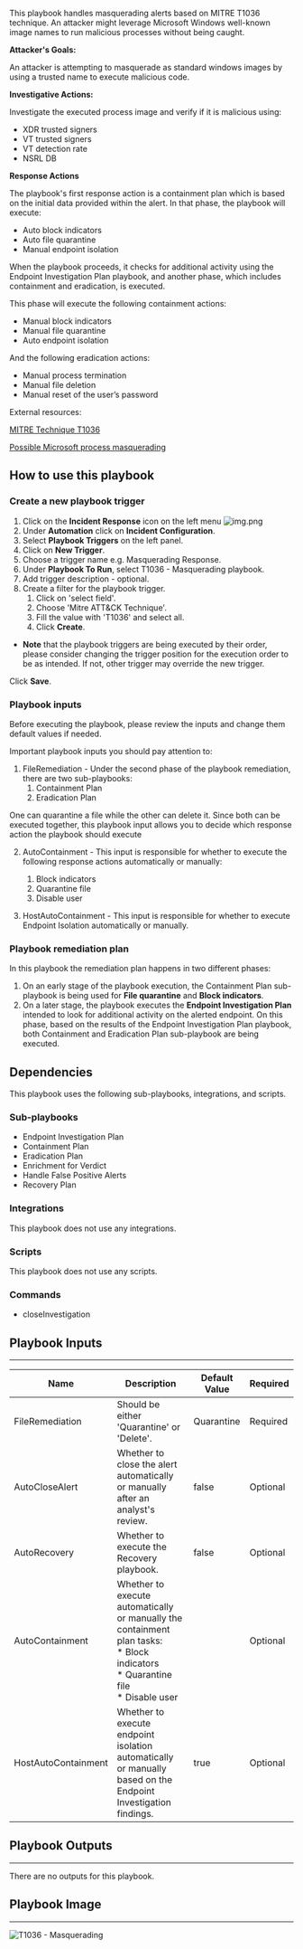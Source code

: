 This playbook handles masquerading alerts based on MITRE T1036 technique.
An attacker might leverage Microsoft Windows well-known image names to run malicious processes without being caught.

**Attacker's Goals:**

An attacker is attempting to masquerade as standard windows images by using a trusted name to execute malicious code.

**Investigative Actions:**

Investigate the executed process image and verify if it is malicious using:

* XDR trusted signers
* VT trusted signers
* VT detection rate
* NSRL DB

**Response Actions**

The playbook's first response action is a containment plan which is based on the initial data provided within the alert. In that phase, the playbook will execute:

* Auto block indicators
* Auto file quarantine
* Manual endpoint isolation

When the playbook proceeds, it checks for additional activity using the Endpoint Investigation Plan playbook, and another phase, which includes containment and eradication, is executed.

This phase will execute the following containment actions:

* Manual block indicators
* Manual file quarantine
* Auto endpoint isolation

And the following eradication actions:

* Manual process termination
* Manual file deletion
* Manual reset of the user’s password

External resources:

[MITRE Technique T1036](https://attack.mitre.org/techniques/T1036/)

[Possible Microsoft process masquerading](https://docs.paloaltonetworks.com/cortex/cortex-xdr/cortex-xdr-analytics-alert-reference/cortex-xdr-analytics-alert-reference/possible-microsoft-process-masquerading.html)

## How to use this playbook

### Create a new playbook trigger

1. Click on the **Incident Response** icon on the left menu ![img.png](img.png)
2. Under **Automation** click on **Incident Configuration**.
3. Select **Playbook Triggers** on the left panel.
4. Click on **New Trigger**.
5. Choose a trigger name e.g. Masquerading Response.
6. Under **Playbook To Run**, select T1036 - Masquerading playbook.
7. Add trigger description - optional.
8. Create a filter for the playbook trigger.
    1. Click on 'select field'.
    2. Choose 'Mitre ATT&CK Technique'.
    3. Fill the value with 'T1036' and select all.
    4. Click **Create**.
    
* **Note** that the playbook triggers are being executed by their order, please consider changing the trigger position for the execution order to be as intended. If not, other trigger may override the new trigger.

Click **Save**.

### Playbook inputs

Before executing the playbook, please review the inputs and change them default values if needed.

Important playbook inputs you should pay attention to:

1. FileRemediation - Under the second phase of the playbook remediation, there are two sub-playbooks:
    1. Containment Plan
    2. Eradication Plan

One can quarantine a file while the other can delete it. Since both can be executed together, this playbook input allows you to decide which response action the playbook should execute

2. AutoContainment - This input is responsible for whether to execute the following response actions automatically or manually:
    1. Block indicators
    2. Quarantine file
    3. Disable user
    
3. HostAutoContainment - This input is responsible for whether to execute Endpoint Isolation automatically or manually.


### Playbook remediation plan

In this playbook the remediation plan happens in two different phases:

1. On an early stage of the playbook execution, the Containment Plan sub-playbook is being used for **File quarantine** and **Block indicators**.
2. On a later stage, the playbook executes the **Endpoint Investigation Plan** intended to look for additional activity on the alerted endpoint. On this phase, based on the results of the Endpoint Investigation Plan playbook, both Containment and Eradication Plan sub-playbook are being executed.

## Dependencies
This playbook uses the following sub-playbooks, integrations, and scripts.

### Sub-playbooks
* Endpoint Investigation Plan
* Containment Plan
* Eradication Plan
* Enrichment for Verdict
* Handle False Positive Alerts
* Recovery Plan

### Integrations
This playbook does not use any integrations.

### Scripts
This playbook does not use any scripts.

### Commands
* closeInvestigation

## Playbook Inputs
---

| **Name** | **Description** | **Default Value** | **Required** |
| --- | --- | --- | --- |
| FileRemediation | Should be either 'Quarantine' or 'Delete'. | Quarantine | Required |
| AutoCloseAlert | Whether to close the alert automatically or manually after an analyst's review. | false | Optional |
| AutoRecovery | Whether to execute the Recovery playbook. | false | Optional |
| AutoContainment | Whether to execute automatically or manually the containment plan tasks:<br/>\* Block indicators<br/>\* Quarantine file<br/>\* Disable user |  | Optional |
| HostAutoContainment | Whether to execute endpoint isolation automatically or manually based on the Endpoint Investigation findings. | true | Optional |

## Playbook Outputs
---
There are no outputs for this playbook.

## Playbook Image
---
![T1036 - Masquerading](https://raw.githubusercontent.com/demisto/content/b9b3e36e6893e95be5de09876efce94acec09da8/Packs/Core/doc_files/T1036_-_Masquerading.png)